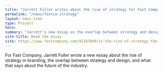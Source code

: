 ```yaml
---
title: "Jarrett Fuller writes about the rise of strategy for Fast Company"
permalink: "/news/fastco-strategy"
layout: news-item
type: Project
hero:
summary: "Jarrett's new essay on the overlap between strategy and design is published in Co.Design"
site-title: Read the essay
site: https://www.fastcompany.com/91107849/is-the-rise-of-strategy-the-death-of-design
---
```


For Fast Company, Jarrett Fuller wrote a new essay about the rise of strategy in branding, the overlap between strategy and design, and what that says about the future of the industry.
